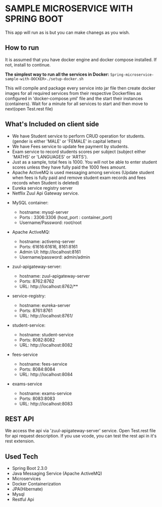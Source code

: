 # SAMPLE MICROSERVICE WITH SPRING BOOT

This app will run as is but you can make chanegs as you wish. 

## How to run
It is assumed  that you have docker engine and docker compose installed. If not, install to continue.

**The simplest way to run all the services in Docker:**
`Spring-microservice-sample-with-DOCKER>./setup-docker.sh` 

This will compile and package every service into jar file then create docker images for all required services from their respective Dockerfiles as configured in 'docker-compose.yml' file and the start their instances (containers).
Wait for a minute for all services to start and then move to next(open Test.rest file)

## What's Included on client side
- We have Student service to perform CRUD operation for students. (gender is either 'MALE' or 'FEMALE' in capital letters)
- We have Fees service to update fee payment by students.
- Exam service to record students scores per subject (subject either 'MATHS' or 'LANGUAGES' or 'ARTS').
- Just as a sample, total fees is 1000. You will not be able to enter student scores unless they have fully paid the 1000 fees amount.
- Apache ActiveMQ is used messaging among services (Update student when fees is fully paid and remove student exam records and fees records when Student is deleted)
- Eureka service registry server
- Netflix Zuul Api Gateway service.

* MySQL container:
     * hostname: mysql-server
     * Ports : 3306:3306 (host_port : container_port)
     * Username/Password: root/root

* Apache ActiveMQ:
     * hostname: activemq-server
     * Ports: 61616:61616, 8161:8161
     * Admin UI: http://localhost:8161
     * Username/password: admin/admin

* zuul-apigateway-server:
    * hostname: zuul-apigateway-server
    * Ports: 8762:8762
    * URL: http://localhost:8762/**

* service-registry:
    * hostname: eureka-server
    * Ports: 8761:8761
    * URL: http://localhost:8761/

* student-service:
    * hostname: student-service
    * Ports: 8082:8082
    * URL: http://localhost:8082
    
* fees-service   
    * hostname: fees-service
    * Ports: 8084:8084
    * URL: http://localhost:8084
    
* exams-service  
    * hostname: exams-service
    * Ports: 8083:8083
    * URL: http://localhost:8083 


## REST API
We access the api via 'zuul-apigateway-server' service.
Open Test.rest file for api request description. If you use vcode, you can test the rest api in it's rest extension.

## Used Tech
- Spring Boot 2.3.0 
- Java Messaging Service (Apache ActiveMQ)
- Microservices
- Docker Containerization
- JPA(Hibernate)
- Mysql
- Restful Api



